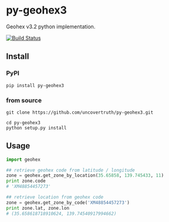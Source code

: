 # py-geohex3
Geohex v3.2 python implementation.

[![Build Status](https://travis-ci.org/uncovertruth/py-geohex3.svg?branch=master)](https://travis-ci.org/uncovertruth/py-geohex3)

## Install

### PyPI

```shell
pip install py-geohex3
```

### from source

```shell
git clone https://github.com/uncovertruth/py-geohex3.git

cd py-geohex3
python setup.py install
```


## Usage

```python
import geohex

## retrieve geohex code from latitude / longitude
zone = geohex.get_zone_by_location(35.65858, 139.745433, 11)
print zone.code
# 'XM48854457273'

## retrieve location from geohex code
zone = geohex.get_zone_by_code('XM48854457273')
print zone.lat, zone.lon
# (35.658618718910624, 139.74540917994662)
```


